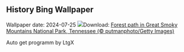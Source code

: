 ## History Bing Wallpaper
Wallpaper date: 2024-07-25
![](https://www.bing.com/th?id=OHR.SmokyMountainTrail_EN-IN0121082113_UHD.jpg&w=1000)Download: [Forest path in Great Smoky Mountains National Park, Tennessee (© putmanphoto/Getty Images)](https://www.bing.com/th?id=OHR.SmokyMountainTrail_EN-IN0121082113_UHD.jpg)

Auto get programm by LtgX
